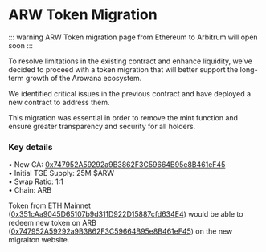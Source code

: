 # ARW Token Migration

::: warning
ARW Token migration page from Ethereum to Arbitrum will open soon
:::

To resolve limitations in the existing contract and enhance liquidity, we’ve decided to proceed with a token migration that will better support the long-term growth of the Arowana ecosystem.

We identified critical issues in the previous contract and have deployed a new contract to address them.

This migration was essential in order to remove the mint function and ensure greater transparency and security for all holders.

### Key details

• New CA: [0x747952A59292a9B3862F3C59664B95e8B461eF45](https://arbiscan.io/token/0x747952A59292a9B3862F3C59664B95e8B461eF45)\
• Initial TGE Supply: 25M $ARW\
• Swap Ratio: 1:1 \
• Chain: ARB

Token from ETH Mainnet ([0x351cAa9045D65107b9d311D922D15887cfd634E4](https://etherscan.io/token/0x351cAa9045D65107b9d311D922D15887cfd634E4)) would be able to redeem new token on ARB ([0x747952A59292a9B3862F3C59664B95e8B461eF45](https://arbiscan.io/token/0x747952A59292a9B3862F3C59664B95e8B461eF45)) on the new migraiton website.
